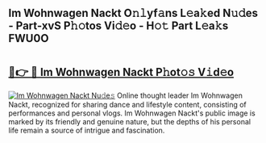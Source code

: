 ## Im Wohnwagen Nackt O𝚗𝚕yf𝚊ns L𝚎a𝚔ed N𝚞𝚍es - Part-xvS P𝚑𝚘tos Vi𝚍𝚎o - H𝚘𝚝 Part L𝚎a𝚔s FWU0O

# <h2><a href="http://kf9fk9.oniu.top/?m=Im+Wohnwagen+Nackt">🔗👉 🔴 Im Wohnwagen Nackt P𝚑ot𝚘𝚜 V𝚒d𝚎o</a></h2>

[![Im Wohnwagen Nackt Nu𝚍e𝚜](https://i.imgur.com/0qMVB7G.gif)](http://kf9fk9.oniu.top/?m=Im+Wohnwagen+Nackt)
Online thought leader Im Wohnwagen Nackt, recognized for sharing dance and lifestyle content, consisting of performances and personal vlogs. Im Wohnwagen Nackt's public image is marked by its friendly and genuine nature, but the depths of his personal life remain a source of intrigue and fascination.  

